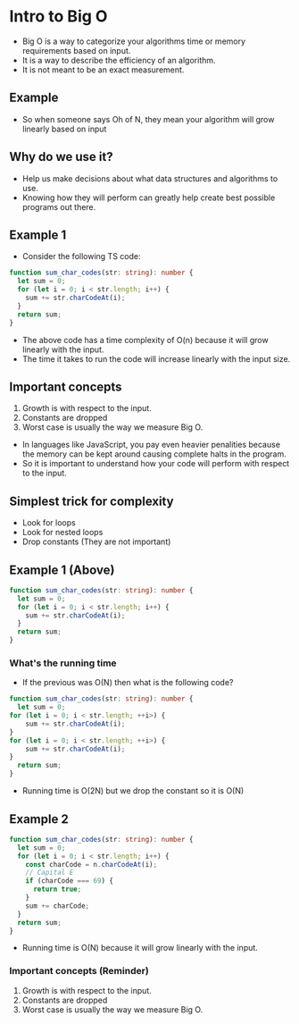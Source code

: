 # Intro to Big O

- Big O is a way to categorize your algorithms time or memory requirements based on input.
- It is a way to describe the efficiency of an algorithm.
- It is not meant to be an exact measurement.

## Example

- So when someone says Oh of N, they mean your algorithm will grow linearly based on input

## Why do we use it?

- Help us make decisions about what data structures and algorithms to use.
- Knowing how they will perform can greatly help create best possible programs out there.

## Example 1

- Consider the following TS code:

```typescript
function sum_char_codes(str: string): number {
  let sum = 0;
  for (let i = 0; i < str.length; i++) {
    sum += str.charCodeAt(i);
  }
  return sum;
}
```

- The above code has a time complexity of O(n) because it will grow linearly with the input.
- The time it takes to run the code will increase linearly with the input size.

## Important concepts

1. Growth is with respect to the input.
2. Constants are dropped
3. Worst case is usually the way we measure Big O.

- In languages like JavaScript, you pay even heavier penalities because the memory can be kept around causing complete halts in the program.
- So it is important to understand how your code will perform with respect to the input.

## Simplest trick for complexity

- Look for loops
- Look for nested loops
- Drop constants (They are not important)

## Example 1 (Above)

```typescript
function sum_char_codes(str: string): number {
  let sum = 0;
  for (let i = 0; i < str.length; i++) {
    sum += str.charCodeAt(i);
  }
  return sum;
}
```

### What's the running time

- If the previous was O(N) then what is the following code?

```typescript
function sum_char_codes(str: string): number {
  let sum = 0;
for (let i = 0; i < str.length; ++i>) {
    sum += str.charCodeAt(i);
}
for (let i = 0; i < str.length; ++i>) {
    sum += str.charCodeAt(i);
}
  return sum;
}
```

- Running time is O(2N) but we drop the constant so it is O(N)

## Example 2

```typescript
function sum_char_codes(str: string): number {
  let sum = 0;
  for (let i = 0; i < str.length; i++) {
    const charCode = n.charCodeAt(i);
    // Capital E
    if (charCode === 69) {
      return true;
    }
    sum += charCode;
  }
  return sum;
}
```

- Running time is O(N) because it will grow linearly with the input.

### Important concepts (Reminder)

1. Growth is with respect to the input.
2. Constants are dropped
3. Worst case is usually the way we measure Big O.
